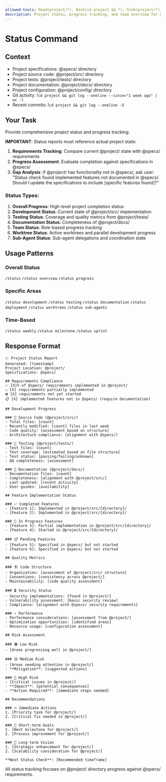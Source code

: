 ```yaml
---
allowed-tools: Read(project/*), Bash(cd project && *), Glob(project/*), Grep(project/*)
description: Project status, progress tracking, and team overview for @project/
---
```


# Status Command

## Context

- Project specifications: @specs/ directory
- Project source code: @project/src/ directory
- Project tests: @project/tests/ directory
- Project documentation: @project/docs/ directory
- Project configuration: @project/config/ directory
- Git activity: !`cd project && git log --oneline --since="1 week ago" | wc -l`
- Recent commits: !`cd project && git log --oneline -5`

## Your Task

Provide comprehensive project status and progress tracking:

**IMPORTANT**: Status reports must reference actual project state:

1. **Requirements Tracking**: Compare current @project/ state with @specs/ requirements
2. **Progress Assessment**: Evaluate completion against specifications in @specs/
3. **Gap Analysis**: If @project/ has functionality not in @specs/, ask user:
   "Status check found implemented features not documented in @specs/. Should I update the specifications to include [specific features found]?"

### Status Types:

1. **Overall Progress**: High-level project completion status
2. **Development Status**: Current state of @project/src/ implementation
3. **Testing Status**: Coverage and quality metrics from @project/tests/
4. **Documentation Status**: Completeness of @project/docs/
5. **Team Status**: Role-based progress tracking
6. **Worktree Status**: Active worktrees and parallel development progress
7. **Sub-Agent Status**: Sub-agent delegations and coordination state

## Usage Patterns

### Overall Status

`/status`
`/status overview`
`/status progress`

### Specific Areas

`/status development`
`/status testing`
`/status documentation`
`/status deployment`
`/status worktrees`
`/status sub-agents`

### Time-Based

`/status weekly`
`/status milestone`
`/status sprint`

## Response Format

```text
📈 Project Status Report
Generated: [timestamp]
Project Location: @project/
Specifications: @specs/

## Requirements Compliance
✅ [X]% of @specs/ requirements implemented in @project/
⚠️ [X] requirements partially implemented
❌ [X] requirements not yet started
📋 [X] implemented features not in @specs/ (require documentation)

## Development Progress

### 📁 Source Code (@project/src/)
- Total files: [count]
- Recently modified: [count] files in last week
- Code quality: [assessment based on structure]
- Architecture compliance: [alignment with @specs/]

### 🧪 Testing (@project/tests/)
- Test files: [count]
- Test coverage: [estimated based on file structure]
- Test status: [passing/failing/unknown]
- QA completeness: [assessment]

### 📖 Documentation (@project/docs/)
- Documentation files: [count]
- Completeness: [alignment with @project/src/]
- Last updated: [recent activity]
- User guides: [availability]

## Feature Implementation Status

### ✅ Completed Features
- [Feature 1]: Implemented in @project/src/[directory]/
- [Feature 2]: Implemented in @project/src/[directory]/

### 🔄 In Progress Features  
- [Feature 3]: Partial implementation in @project/src/[directory]/
- [Feature 4]: Started in @project/src/[directory]/

### 📋 Pending Features
- [Feature 5]: Specified in @specs/ but not started
- [Feature 6]: Specified in @specs/ but not started

## Quality Metrics

### 🏗️ Code Structure
- Organization: [assessment of @project/src/ structure]
- Conventions: [consistency across @project/]
- Maintainability: [code quality assessment]

### 🔒 Security Status
- Security implementations: [found in @project/]
- Vulnerability assessment: [basic security review]
- Compliance: [alignment with @specs/ security requirements]

### ⚡ Performance
- Performance considerations: [assessment from @project/]
- Optimization opportunities: [identified areas]
- Resource usage: [configuration assessment]

## Risk Assessment

### 🟢 Low Risk
- [Areas progressing well in @project/]

### 🟡 Medium Risk
- [Areas needing attention in @project/]
- **Mitigation**: [suggested actions]

### 🔴 High Risk
- [Critical issues in @project/]
- **Impact**: [potential consequences]
- **Action Required**: [immediate steps needed]

## Recommendations

### 🔥 Immediate Actions
1. [Priority task for @project/]
2. [Critical fix needed in @project/]

### 📅 Short-term Goals
1. [Next milestone for @project/]
2. [Process improvement for @project/]

### 🚀 Long-term Vision
1. [Strategic enhancement for @project/]
2. [Scalability consideration for @project/]

**Next Status Check**: [Recommended timeframe]
```

All status tracking focuses on @project/ directory progress against @specs/ requirements.